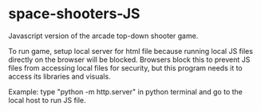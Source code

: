 # space-shooters-JS
Javascript version of the arcade top-down shooter game.

To run game, setup local server for html file because running local JS files directly on the browser will be blocked. Browsers block this to prevent JS files from accessing local files for security, but this program needs it to access its libraries and visuals.

Example: type "python -m http.server" in python terminal and go to the local host to run JS file.
